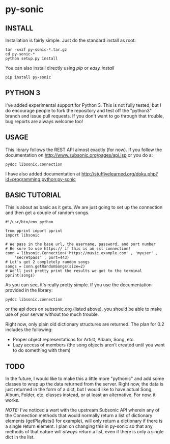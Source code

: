 # py-sonic #

## INSTALL ##

Installation is fairly simple.  Just do the standard install as root:

    tar -xvzf py-sonic-*.tar.gz
    cd py-sonic-*
    python setup.py install

You can also install directly using *pip* or *easy_install*

    pip install py-sonic

## PYTHON 3 ##

I've added experimental support for Python 3.  This is not fully tested, but I
do encourage people to fork the repository and test off the "python3" branch
and issue pull requests.  If you don't want to go through that trouble, bug
reports are always welcome too!

## USAGE ##

This library follows the REST API almost exactly (for now).  If you follow the 
documentation on http://www.subsonic.org/pages/api.jsp or you do a:

    pydoc libsonic.connection

I have also added documentation at http://stuffivelearned.org/doku.php?id=programming:python:py-sonic

## BASIC TUTORIAL ##

This is about as basic as it gets.  We are just going to set up the connection
and then get a couple of random songs.

    #!/usr/bin/env python

    from pprint import pprint
    import libsonic

    # We pass in the base url, the username, password, and port number
    # Be sure to use https:// if this is an ssl connection!
    conn = libsonic.Connection('https://music.example.com' , 'myuser' , 
        'secretpass' , port=443)
    # Let's get 2 completely random songs
    songs = conn.getRandomSongs(size=2)
    # We'll just pretty print the results we got to the terminal
    pprint(songs)

As you can see, it's really pretty simple.  If you use the documentation 
provided in the library:

    pydoc libsonic.connection

or the api docs on subsonic.org (listed above), you should be able to make use
of your server without too much trouble.

Right now, only plain old dictionary structures are returned.  The plan 
for 0.2 includes the following:

* Proper object representations for Artist, Album, Song, etc.
* Lazy access of members (the song objects aren't created until you want to
  do something with them)

## TODO ##

In the future, I would like to make this a little more "pythonic" and add
some classes to wrap up the data returned from the server.  Right now, the data
is just returned in the form of a dict, but I would like to have actual
Song, Album, Folder, etc. classes instead, or at least an alternative.  For
now, it works.

*NOTE:* I've noticed a wart with the upstream Subsonic API wherein any
of the Connection methods that would normally return a list of dictionary
elements (getPlaylists() for example), will only return a dictionary if there
is a single return element.  I plan on changing this in py-sonic so that
any methods of that nature will *always* return a list, even if there is
only a single dict in the list.
